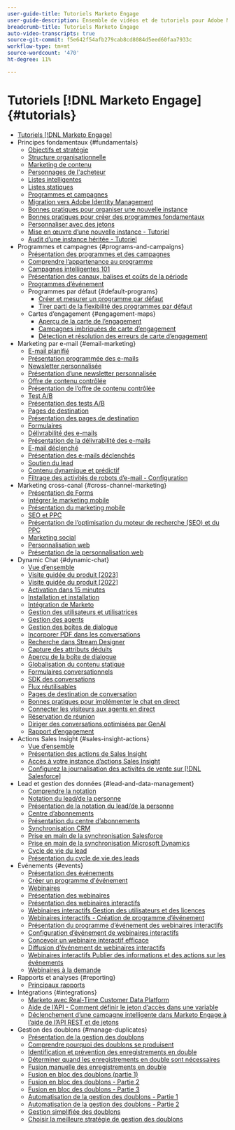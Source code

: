 ```yaml
---
user-guide-title: Tutoriels Marketo Engage
user-guide-description: Ensemble de vidéos et de tutoriels pour Adobe Marketo Engage.
breadcrumb-title: Tutoriels Marketo Engage
auto-video-transcripts: true
source-git-commit: f5e642f54afb279cab8cd8084d5eed60faa7933c
workflow-type: tm+mt
source-wordcount: '470'
ht-degree: 11%

---
```



# Tutoriels [!DNL Marketo Engage] {#tutorials}

+ [Tutoriels [!DNL Marketo Engage]](/help/_marketo-main/overview.md)
+ Principes fondamentaux {#fundamentals}
   + [Objectifs et stratégie](/help/fundamentals/goals-and-strategy-learn.md)
   + [Structure organisationnelle](/help/fundamentals/organizational-structure-learn.md)
   + [Marketing de contenu](/help/fundamentals/content-marketing-learn.md)
   + [Personnages de l&#39;acheteur](/help/fundamentals/buyer-personas-learn.md)
   + [Listes intelligentes](/help/fundamentals/smart-lists.md)
   + [Listes statiques](/help/fundamentals/static-lists.md)
   + [Programmes et campagnes](/help/fundamentals/programs-and-campaigns.md)
   + [Migration vers Adobe Identity Management](/help/fundamentals/migrating-to-adobe-identity-management.md)
   + [Bonnes pratiques pour organiser une nouvelle instance](/help/fundamentals/best-practices-to-organize-a-new-instance.md)
   + [Bonnes pratiques pour créer des programmes fondamentaux](/help/fundamentals/best-practices-for-creating-foundational-programs.md)
   + [Personnaliser avec des jetons](/help/personalization/personalize-with-tokens.md)
   + [Mise en œuvre d’une nouvelle instance - Tutoriel](https://experienceleague.adobe.com/en/docs/experiences-by-you/implementing-new-instance/overview)
   + [Audit d’une instance héritée - Tutoriel](https://experienceleague.adobe.com/docs/marketo-learn/auditing-an-inherited-instance/overview.html?lang=fr)
+ Programmes et campagnes {#programs-and-campaigns}
   + [Présentation des programmes et des campagnes](/help/programs/understanding-programs-and-campaigns.md)
   + [Comprendre l’appartenance au programme](/help/programs/understanding-program-membership.md)
   + [Campagnes intelligentes 101](/help/campaigns/smart-campaigns-101.md)
   + [Présentation des canaux, balises et coûts de la période](/help/programs/channels-tags-period-costs.md)
   + [Programmes d’événement](/help/programs/event-programs.md)
   + Programmes par défaut {#default-programs}
      + [Créer et mesurer un programme par défaut](/help/programs/create-and-measure-default-programs.md)
      + [Tirer parti de la flexibilité des programmes par défaut](/help/programs/leverage-the-flexibility-of-default-programs.md)
   + Cartes d’engagement {#engagement-maps}
      + [Aperçu de la carte de l’engagement](/help/engagement-maps/engagement-map-overview.md)
      + [Campagnes imbriquées de carte d’engagement](/help/engagement-maps/engagement-map-nested-campaign.md)
      + [Détection et résolution des erreurs de carte d’engagement](/help/engagement-maps/engagement-map-error-detection-and-resolution.md)
+ Marketing par e-mail {#email-marketing}
   + [E-mail planifié](/help/email-marketing/scheduled-email-learn.md)
   + [Présentation programmée des e-mails](/help/email-marketing/scheduled-email-watch.md)
   + [Newsletter personnalisée](/help/email-marketing/personalized-newsletter-learn.md)
   + [Présentation d’une newsletter personnalisée](/help/email-marketing/personalized-newsletter-watch.md)
   + [Offre de contenu contrôlée](/help/email-marketing/gated-content-offer-learn.md)
   + [Présentation de l’offre de contenu contrôlée](/help/email-marketing/gated-content-offer-watch.md)
   + [Test A/B](/help/email-marketing/ab-testing-learn.md)
   + [Présentation des tests A/B](/help/email-marketing/ab-testing-watch.md)
   + [Pages de destination](/help/email-marketing/landing-pages-learn.md)
   + [Présentation des pages de destination](/help/email-marketing/landing-pages-watch.md)
   + [Formulaires](/help/email-marketing/forms-learn.md)
   + [Délivrabilité des e-mails](/help/email-marketing/email-deliverability-learn.md)
   + [Présentation de la délivrabilité des e-mails](/help/email-marketing/email-deliverability-watch.md)
   + [E-mail déclenché](/help/email-marketing/triggered-email-learn.md)
   + [Présentation des e-mails déclenchés](/help/email-marketing/triggered-email-watch.md)
   + [Soutien du lead](/help/email-marketing/lead-nuturing-learn.md)
   + [Contenu dynamique et prédictif](/help/email-marketing/dynamic-and-predictive-content-learn.md)
   + [Filtrage des activités de robots d’e-mail - Configuration](/help/filtering-email-bot-activities/setup.md)
+ Marketing cross-canal {#cross-channel-marketing}
   + [Présentation de Forms](/help/email-marketing/forms-watch.md)
   + [Intégrer le marketing mobile](/help/cross-channel-marketing/mobile-marketing-learn.md)
   + [Présentation du marketing mobile](/help/cross-channel-marketing/mobile-marketing-watch.md)
   + [SEO et PPC](/help/cross-channel-marketing/seo-and-ppc-learn.md)
   + [Présentation de l’optimisation du moteur de recherche (SEO) et du PPC](/help/cross-channel-marketing/seo-and-ppc-watch.md)
   + [Marketing social](/help/cross-channel-marketing/social-marketing-learn.md)
   + [Personnalisation web](/help/cross-channel-marketing/web-personalization-learn.md)
   + [Présentation de la personnalisation web](/help/cross-channel-marketing/web-personalization-watch.md)
+ Dynamic Chat {#dynamic-chat}
   + [Vue d’ensemble](/help/dynamic-chat/dynamic-chat-overview.md)
   + [Visite guidée du produit [2023]](/help/dynamic-chat/product-tour.md)
   + [Visite guidée du produit [2022]](/help/dynamic-chat/product-tour-2022.md)
   + [Activation dans 15 minutes](/help/dynamic-chat/go-live-in-15-minutes.md)
   + [Installation et installation](/help/dynamic-chat/setup.md)
   + [Intégration de Marketo](/help/dynamic-chat/marketo-integration.md)
   + [Gestion des utilisateurs et utilisatrices](/help/dynamic-chat/user-management.md)
   + [Gestion des agents](/help/dynamic-chat/agent-management.md)
   + [Gestion des boîtes de dialogue](/help/dynamic-chat/dialogue-management.md)
   + [Incorporer PDF dans les conversations](/help/dynamic-chat/document-cloud-integration.md)
   + [Recherche dans Stream Designer](/help/dynamic-chat/search-in-stream-designer.md)
   + [Capture des attributs déduits](/help/dynamic-chat/capture-inferred-attributes.md)
   + [Aperçu de la boîte de dialogue](/help/dynamic-chat/dialogue-preview.md)
   + [Globalisation du contenu statique](/help/dynamic-chat/globalization-of-static-content.md)
   + [Formulaires conversationnels](/help/dynamic-chat/conversational-forms.md)
   + [SDK des conversations](/help/dynamic-chat/conversations-sdk.md)
   + [Flux réutilisables](/help/dynamic-chat/reusable-flows.md)
   + [Pages de destination de conversation](/help/dynamic-chat/conversational-landing-pages.md)
   + [Bonnes pratiques pour implémenter le chat en direct](/help/dynamic-chat/live-chat-best-practices.md)
   + [Connecter les visiteurs aux agents en direct](/help/dynamic-chat/connect-visitors-to-live-agents.md)
   + [Réservation de réunion](/help/dynamic-chat/meeting-booking.md)
   + [Diriger des conversations optimisées par GenAI](/help/dynamic-chat/gen-ai-features.md)
   + [Rapport d’engagement](/help/dynamic-chat/engagement-report.md)
+ Actions Sales Insight {#sales-insight-actions}
   + [Vue d’ensemble](/help/sales-insight-actions/overview.md)
   + [Présentation des actions de Sales Insight](/help/sales-insight-actions/sales-insight-actions-overview.md)
   + [Accès à votre instance d’actions Sales Insight](/help/sales-insight-actions/accessing-your-sales-insight-actions-instance.md)
   + [Configurez la journalisation des activités de vente sur  [!DNL Salesforce]](/help/sales-insight-actions/configure-sales-activity-logging-to-salesforce.md)
+ Lead et gestion des données {#lead-and-data-management}
   + [Comprendre la notation](/help/lead-and-data-management/understanding-scoring.md)
   + [Notation du lead/de la personne](/help/lead-and-data-management/lead-scoring-learn.md)
   + [Présentation de la notation du lead/de la personne](/help/lead-and-data-management/lead-scoring-watch.md)
   + [Centre d’abonnements](/help/lead-and-data-management/subscription-center-learn.md)
   + [Présentation du centre d’abonnements](/help/lead-and-data-management/subscription-center-watch.md)
   + [Synchronisation CRM](/help/lead-and-data-management/crm-sync-learn.md)
   + [Prise en main de la synchronisation Salesforce](/help/integrations/salesforce-sync-setup.md)
   + [Prise en main de la synchronisation Microsoft Dynamics](/help/integrations/microsoft-dynamics-sync-setup.md)
   + [Cycle de vie du lead](/help/lead-and-data-management/lead-lifecycle-learn.md)
   + [Présentation du cycle de vie des leads](/help/lead-and-data-management/lead-lifecycle-watch.md)
+ Événements {#events}
   + [Présentation des événements](/help/events/events-watch.md)
   + [Créer un programme d&#39;événement](/help/events/events-learn.md)
   + [Webinaires](/help/events/webinar-learn.md)
   + [Présentation des webinaires](/help/events/webinar-watch.md)
   + [Présentation des webinaires interactifs](/help/events/interactive-webinars-overview.md)
   + [Webinaires interactifs Gestion des utilisateurs et des licences](/help/events/interactive-webinars-user-and-license-management.md)
   + [Webinaires interactifs - Création de programme d’événement](/help/events/interactive-webinars-event-program-creation.md)
   + [Présentation du programme d’événement des webinaires interactifs](/help/events/interactive-webinars-event-program-overview.md)
   + [Configuration d’événement de webinaires interactifs](/help/events/interactive-webinars-event-configuration.md)
   + [Concevoir un webinaire interactif efficace](/help/events/design-an-effective-interactive-webinar.md)
   + [Diffusion d’événement de webinaires interactifs](/help/events/interactive-webinars-event-delivery.md)
   + [Webinaires interactifs Publier des informations et des actions sur les événements](/help/events/interactive-webinars-post-event-insights-and-actions.md)
   + [Webinaires à la demande](/help/events/on-demand-webinars.md)
+ Rapports et analyses {#reporting}
   + [Principaux rapports](/help/reporting/key-reports.md)
+ Intégrations {#integrations}
   + [Marketo avec Real-Time Customer Data Platform](https://experienceleague.adobe.com/docs/platform-learn/tutorials/sources/ingest-data-from-marketo.html?lang=fr)
   + [Aide de l’API - Comment définir le jeton d’accès dans une variable](/help/integrations/api-set-access-token-variable.md)
   + [Déclenchement d’une campagne intelligente dans Marketo Engage à l’aide de l’API REST et de jetons](/help/integrations/trigger-smart-campaign-rest-api.md)
+ Gestion des doublons {#manage-duplicates}
   + [Présentation de la gestion des doublons](/help/managing-duplicates/introduction-managing-duplicates.md)
   + [Comprendre pourquoi des doublons se produisent](/help/managing-duplicates/why-duplicates-occur.md)
   + [Identification et prévention des enregistrements en double](/help/managing-duplicates/identify-prevent-duplicates.md)
   + [Déterminer quand les enregistrements en double sont nécessaires](/help/managing-duplicates/determine-necessary-duplicates.md)
   + [Fusion manuelle des enregistrements en double](/help/managing-duplicates/merge-manually.md)
   + [Fusion en bloc des doublons (partie 1)](/help/managing-duplicates/bulk-merge-part-1.md)
   + [Fusion en bloc des doublons - Partie 2](/help/managing-duplicates/bulk-merge-part-2.md)
   + [Fusion en bloc des doublons - Partie 3](/help/managing-duplicates/bulk-merge-part-3.md)
   + [Automatisation de la gestion des doublons - Partie 1](/help/managing-duplicates/automate-integration-part-1.md)
   + [Automatisation de la gestion des doublons - Partie 2](/help/managing-duplicates/automate-integration-part-2.md)
   + [Gestion simplifiée des doublons](/help/managing-duplicates/simplify-acs.md)
   + [Choisir la meilleure stratégie de gestion des doublons](/help/managing-duplicates/duplicate-strategy.md)
